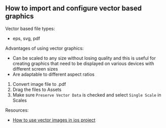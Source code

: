 ## How to import and configure vector based graphics

Vector based file types:
- eps, svg, pdf

Advantages of using vector graphics:
- Can be scaled to any size without losing quality and this is useful for creating graphics that need to be displayed on various devices with different screen sizes
- Are adaptable to different aspect ratios

1. Convert image file to .pdf
2. Drag the files to Assets
3. Make sure `Preserve Vector Data` is checked and select `Single Scale` in Scales


Resources:
- [How to use vector images in ios project](https://johncodeos.com/how-to-use-vector-images-in-your-ios-project/)